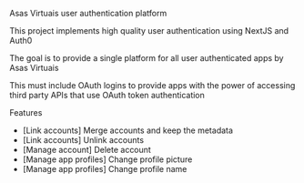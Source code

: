 
Asas Virtuais user authentication platform

This project implements high quality user authentication using NextJS and Auth0

The goal is to provide a single platform for all user authenticated apps by Asas Virtuais

This must include OAuth logins to provide apps with the power of accessing third party APIs that use OAuth token authentication

Features
 - [Link accounts] Merge accounts and keep the metadata
 - [Link accounts] Unlink accounts
 - [Manage account] Delete account
 - [Manage app profiles] Change profile picture
 - [Manage app profiles] Change profile name

